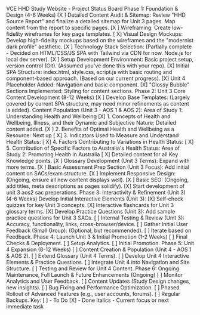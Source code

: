 VCE HHD Study Website - Project Status Board
Phase 1: Foundation & Design (4-6 Weeks)
[X ] Detailed Content Audit & Sitemap: Review "HHD Source Report" and finalize a detailed sitemap for Unit 3 pages. Map content from the report to specific pages.
[X ] Wireframing: Create low-fidelity wireframes for key page templates.
[ X] Visual Design Mockups: Develop high-fidelity mockups based on the wireframes and the "modernist dark profile" aesthetic.
[X ] Technology Stack Selection: (Partially complete - Decided on HTML/CSS/JS SPA with Tailwind via CDN for now. Node.js for local dev server).
[X ] Setup Development Environment: Basic project setup, version control (Git). (Assumed you've done this with your repo).
[X] Initial SPA Structure: index.html, style.css, script.js with basic routing and component-based approach. (Based on our current progress).
[X] Unit 4 Placeholder Added: Navigation and basic component.
[X] "Glossy Bubble" Sections Implemented: Styling for content sections.
Phase 2: Unit 3 Core Content Development (8-12 Weeks)
[X ] Develop Base Templates: (Largely covered by current SPA structure, may need minor refinements as content is added).
Content Population (Unit 3 - AOS 1 & AOS 2):
Area of Study 1: Understanding Health and Wellbeing
[X] 1. Concepts of Health and Wellbeing, Illness, and their Dynamic and Subjective Nature: Detailed content added.
[X ] 2. Benefits of Optimal Health and Wellbeing as a Resource: Next up
[ X] 3. Indicators Used to Measure and Understand Health Status:
[ X] 4. Factors Contributing to Variations in Health Status:
[ X] 5. Contribution of Specific Factors to Australia's Health Status:
Area of Study 2: Promoting Health in Australia
[ X] Detailed content for all Key Knowledge points.
[X ] Glossary Development (Unit 3 Terms): Expand with more terms.
[X ] Basic Assessment Prep Section (Unit 3 Focus): Add initial content on SACs/exam structure.
[X ] Implement Responsive Design: (Ongoing, ensure all new content displays well).
[X ] Basic SEO: (Ongoing, add titles, meta descriptions as pages solidify).
[X] Start development of unit 3 aos2 sac preperations.
Phase 3: Interactivity & Refinement (Unit 3) (4-6 Weeks)
Develop Initial Interactive Elements (Unit 3):
[X] Self-check quizzes for key Unit 3 concepts.
[X] Interactive flashcards for Unit 3 glossary terms.
[X] Develop Practice Questions (Unit 3): Add sample practice questions for Unit 3 SACs.
[ ] Internal Testing & Review (Unit 3): Accuracy, functionality, links, cross-browser/device.
[ ] Gather Initial User Feedback (Small Group): (Optional, but recommended).
[ ] Iterate based on Feedback.
Phase 4: Launch Unit 3 & Initial Promotion (1-2 Weeks)
[ ] Final Checks & Deployment.
[ ] Setup Analytics.
[ ] Initial Promotion.
Phase 5: Unit 4 Expansion (8-12 Weeks)
[ ] Content Creation & Population (Unit 4 - AOS 1 & AOS 2).
[ ] Extend Glossary (Unit 4 Terms).
[ ] Develop Unit 4 Interactive Elements & Practice Questions.
[ ] Integrate Unit 4 into Navigation and Site Structure.
[ ] Testing and Review for Unit 4 Content.
Phase 6: Ongoing Maintenance, Full Launch & Future Enhancements (Ongoing)
[ ] Monitor Analytics and User Feedback.
[ ] Content Updates (Study Design changes, new insights).
[ ] Bug Fixing and Performance Optimization.
[ ] Phased Rollout of Advanced Features (e.g., user accounts, forums).
[ ] Regular Backups.
Key:
[ ] - To Do
[X] - Done
Italics - Current focus or next immediate task
